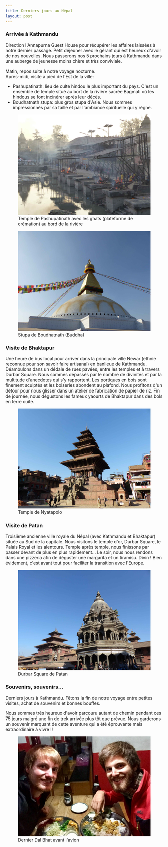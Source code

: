 ```yaml
---
title: Derniers jours au Népal
layout: post
---
```


### Arrivée à Kathmandu

Direction l'Annapurna Guest House pour récupérer les affaires laissées à notre dernier passage. Petit déjeuner avec le gérant qui est heureux d'avoir de nos nouvelles. Nous passerons nos 5 prochains jours à Kathmandu dans une auberge de jeunesse moins chère et très conviviale. 

Matin, repos suite à notre voyage nocturne. <br/>Après-midi, visite à pied de l'Est de la ville:

- Pashupatinath: lieu de culte hindou le plus important du pays. C'est un ensemble de temple situé au bort de la rivière sacrée Bagmati où les hindous se font incinérer après leur décès. 
- Boudhatnath stupa: plus gros stupa d'Asie. Nous sommes impressionnés par sa taille et par l'ambiance spirituelle qui y règne. 


<figure>
   <img src="/media/img/9/asset-17.jpg" />
   <figcaption>Temple de Pashupatinath avec les ghats (plateforme de crémation) au bord de la rivière</figcaption>
</figure>

<figure>
   <img src="/media/img/9/asset-14.jpg" />
   <figcaption>Stupa de Boudhatnath (Buddha)</figcaption>
</figure>


### Visite de Bhaktapur

Une heure de bus local pour arriver dans la principale ville Newar (ethnie reconnue pour son savoir faire artisanal) en banlieue de Kathmandu. Déambulons dans un dédale de rues pavées, entre les temples et à travers Durbar Square. Nous sommes dépassés par le nombre de divinités et par la multitude d'anecdotes qui s'y rapportent. Les portiques en bois sont finement sculptés et les boiseries abondent au plafond. Nous profitons d'un détour pour nous glisser dans un atelier de fabrication de papier de riz. Fin de journée, nous dégustons les fameux yaourts de Bhaktapur dans des bols en terre cuite. 


<figure>
   <img src="/media/img/9/asset-18.jpg" />
   <figcaption>Temple de Nyatapolo</figcaption>
</figure>

### Visite de Patan

Troisième ancienne ville royale du Népal (avec Kathmandu et Bhaktapur) située au Sud de la capitale. Nous visitons le temple d'or, Durbar Square, le Palais Royal et les alentours. Temple après temple, nous finissons par passer devant de plus en plus rapidement... Le soir, nous nous rendons dans une pizzeria afin de déguster une margarita et un tiramisu. Divin ! Bien évidement, c'est avant tout pour faciliter la transition avec l'Europe. 

<figure>
   <img src="/media/img/9/asset-19.jpg" />
   <figcaption>Durbar Square de Patan</figcaption>
</figure>

### Souvenirs, souvenirs...

Derniers jours à Kathmandu. Fêtons la fin de notre voyage entre petites visites, achat de souvenirs et bonnes bouffes. 

Nous sommes très heureux d'avoir parcouru autant de chemin pendant ces 75 jours malgré une fin de trek arrivée plus tôt que prévue. Nous garderons un souvenir marquant de cette aventure qui a été éprouvante mais extraordinaire à vivre !!


<figure>
   <img src="/media/img/9/asset-20.jpg" />
   <figcaption>Dernier Dal Bhat avant l'avion</figcaption>
</figure>
